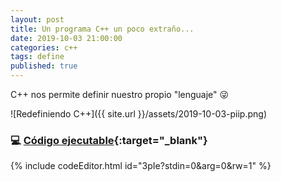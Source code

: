 ```yaml
---
layout: post
title: Un programa C++ un poco extraño...
date: 2019-10-03 21:00:00
categories: c++
tags: define
published: true
---
```


C++ nos permite definir nuestro propio "lenguaje" 😜

![Redefiniendo C++]({{ site.url }}/assets/2019-10-03-piip.png)


### 💻 [Código ejecutable](https://jdoodle.com/a/3pIe){:target="_blank"}

{% include codeEditor.html id="3pIe?stdin=0&arg=0&rw=1" %}
